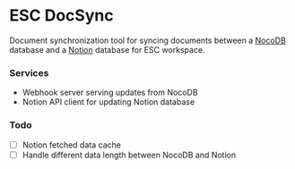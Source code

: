 # ESC DocSync

Document synchronization tool for syncing documents between a [NocoDB](https://www.nocodb.com/) database and a [Notion](https://www.notion.so/) database for ESC workspace.

### Services

- Webhook server serving updates from NocoDB
- Notion API client for updating Notion database

### Todo

- [ ] Notion fetched data cache
- [ ] Handle different data length between NocoDB and Notion
